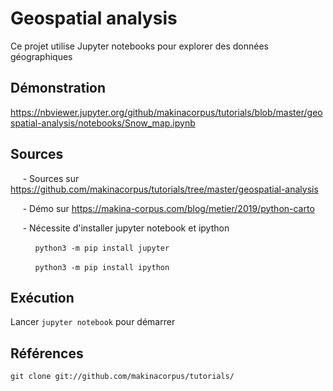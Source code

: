 # Geospatial analysis

Ce projet utilise Jupyter notebooks pour explorer des données géographiques

## Démonstration
https://nbviewer.jupyter.org/github/makinacorpus/tutorials/blob/master/geospatial-analysis/notebooks/Snow_map.ipynb



## Sources

&nbsp;&nbsp;&nbsp;&nbsp;&nbsp;- Sources sur  https://github.com/makinacorpus/tutorials/tree/master/geospatial-analysis
 
 &nbsp;&nbsp;&nbsp;&nbsp;&nbsp;-  Démo sur https://makina-corpus.com/blog/metier/2019/python-carto
 
&nbsp;&nbsp;&nbsp;&nbsp;&nbsp;- Nécessite d'installer jupyter notebook et ipython
 
  &nbsp;&nbsp;&nbsp;&nbsp;&nbsp;&nbsp;&nbsp;&nbsp;&nbsp;&nbsp;``python3 -m pip install jupyter ``
  
  &nbsp;&nbsp;&nbsp;&nbsp;&nbsp;&nbsp;&nbsp;&nbsp;&nbsp;&nbsp;``python3 -m pip install ipython ``
  

  
  
 ## Exécution
   Lancer
    ```
    jupyter notebook
    ``` 
    pour démarrer

## Références


```
git clone git://github.com/makinacorpus/tutorials/
```
